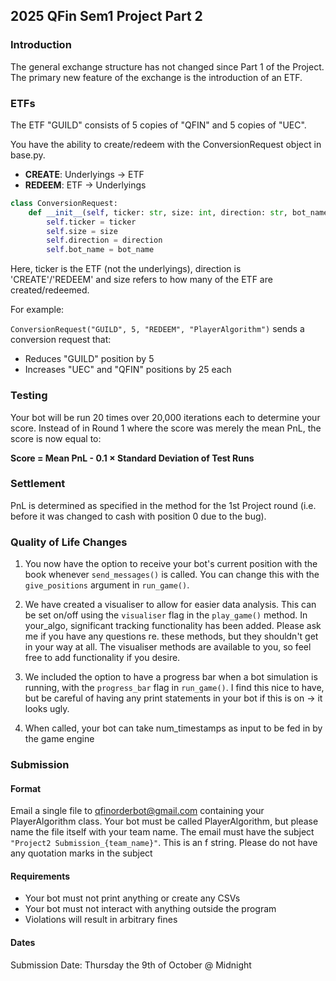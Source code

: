 ## **2025 QFin Sem1 Project Part 2**

### **Introduction**

The general exchange structure has not changed since Part 1 of the Project. The primary new feature of the exchange is the introduction of an ETF.

### **ETFs**

The ETF "GUILD" consists of 5 copies of "QFIN" and 5 copies of "UEC".

You have the ability to create/redeem with the ConversionRequest object in base.py.

- **CREATE**: Underlyings -> ETF
- **REDEEM**: ETF -> Underlyings

```python
class ConversionRequest:
    def __init__(self, ticker: str, size: int, direction: str, bot_name: str):
        self.ticker = ticker
        self.size = size
        self.direction = direction
        self.bot_name = bot_name
```

Here, ticker is the ETF (not the underlyings), direction is 'CREATE'/'REDEEM' and size refers to how many of the ETF are created/redeemed.

For example:

`ConversionRequest("GUILD", 5, "REDEEM", "PlayerAlgorithm")` sends a conversion request that:
- Reduces "GUILD" position by 5
- Increases "UEC" and "QFIN" positions by 25 each

### **Testing**

Your bot will be run 20 times over 20,000 iterations each to determine your score. Instead of in Round 1 where the score was merely the mean PnL, the score is now equal to:

**Score = Mean PnL - 0.1 × Standard Deviation of Test Runs**

### **Settlement**

PnL is determined as specified in the method for the 1st Project round (i.e. before it was changed to cash with position 0 due to the bug).

### **Quality of Life Changes**

1) You now have the option to receive your bot's current position with the book whenever `send_messages()` is called. You can change this with the `give_positions` argument in `run_game()`.

2) We have created a visualiser to allow for easier data analysis. This can be set on/off using the `visualiser` flag in the `play_game()` method. In your_algo, significant tracking functionality has been added. Please ask me if you have any questions re. these methods, but they shouldn't get in your way at all. The visualiser methods are available to you, so feel free to add functionality if you desire. 

3) We included the option to have a progress bar when a bot simulation is running, with the `progress_bar` flag in `run_game()`. I find this nice to have, but be careful of having any print statements in your bot if this is on -> it looks ugly.

4) When called, your bot can take num_timestamps as input to be fed in by the game engine

### **Submission**

#### **Format**

Email a single file to qfinorderbot@gmail.com containing your PlayerAlgorithm class. Your bot must be called PlayerAlgorithm, but please name the file itself with your team name. The email must have the subject `"Project2 Submission_{team_name}"`. This is an f string. Please do not have any quotation marks in the subject

#### **Requirements**

- Your bot must not print anything or create any CSVs
- Your bot must not interact with anything outside the program
- Violations will result in arbitrary fines

#### **Dates**

Submission Date: Thursday the 9th of October @ Midnight




